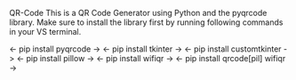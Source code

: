 QR-Code
This is a QR Code Generator  using Python and the pyqrcode library.
Make  sure to install the library first by running following commands in your VS terminal. 

<- pip install pyqrcode ->
<- pip install tkinter ->
<- pip install customtkinter ->
<- pip install pillow ->
<- pip install wifiqr ->
<- pip install qrcode[pil] wifiqr ->




